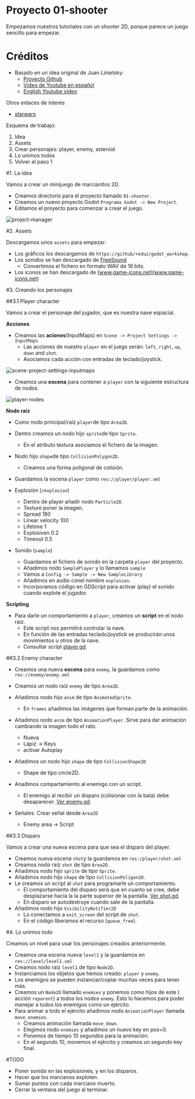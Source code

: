 

# Proyecto 01-shooter

Empezamos nuestros tutoriales con un shooter 2D, porque parece un juego sencillo para empezar.

# Créditos

* Basado en un idea original de Juan Linietsky:
    * [Proyecto Github](https://github.com/reduz/godot_workshop)
    * [Vídeo de Youtube en español](https://www.youtube.com/watch?v=XEkePR_3BU8)
    * [English Youtube video](https://www.youtube.com/watch?v=9GPIeeJXBLc)   

Otros enlaces de interés
* [starwars](https://github.com/TutorialDoctor/TD-Godot-Games/tree/master/starwars)

Esquema de trabajo:
1. Idea
2. Assets
3. Crear personajes: player, enemy, asteroid
4. Lo unimos todos
5. Volver al paso 1

#1. La idea

Vamos a crear un minijuego de marcianitos 2D.

* Creamos directorio para el proyecto llamado `01-shooter`.
* Creamos un nuevo proyecto Godot `Programa Godot -> New Project`.
* Editamos el proyecto para comenzar a crear el juego.

![project-manager](./images/project-manager.png)

#2. Assets

Descargamos unos `assets` para empezar:
* Los gráficos los descargamos de `https://github/reduz/godot_workshop`.
* Los sonidos se han descargado de [FreeSound](https://www.freesound.org)
   * Convertimos el fichero en formato WAV de 16 bits.
* Los iconos se han descargado de [www.game-icons.net](www.game-icons.net)

#3. Creando los personajes

##3.1 Player character

Vamos a crear el personaje del jugador, que es nuestra nave espacial.

**Acciones**

* Creamos las **aciones**(InputMaps) en `Scene -> Project Settings -> InputMaps`
    * Las acciones de nuestro `player` en el juego serán: `left`, `right`, `up`, `down` and `shot`.
    * Asociamos cada acción con entradas de teclado/joystick.

![scene-project-settings-inputmaps](./images/scene-project-settings-inputmaps.png)

* Creamos una **escena** para contener a `player` con la siguiente estructura de nodos.

![player-nodes](./images/player-nodes.png)

**Nodo raíz**

* Como nodo principal/raíz `player`de tipo `Area2D`.
* Dentro creamos un nodo hijo `sprite`de tipo `Sprite`.
    * En el atributo textura asociamos el fichero de la imagen.
* Nodo hijo `shape`de tipo `CollisionPolygon2D`.
    * Creamos una forma poligonal de colisión.
* Guardamos la escena `player` como `res://player/player.xml`

* Explosión (`/explosion`)
    * Dentro de player añadir nodo `Particle2D`.
    * Texture poner la imagen.
    * Spread 180
    * Linear velocity 100
    * Lifetime 1
    * Explosiven 0.2
    * Timeout 0.5
* Sonido (`sample`)
    * Guardamos el fichero de sonido en la carpeta `player` del proyecto.
    * Añadimos nodo `SamplePlayer` y lo llamamos `sample`
    * Vamos a `Config -> Sample -> New SampleLibrary`
    * Añadimos en audio conel nombre `explosion`.
    * Incorporamos código en GDScript para activar (play) el sonido cuando
    explote el jugador.

**Scripting**

* Para darle un comportamiento a `player`, creamos un **script** en el nodo raíz.
    * Este script nos permitirá controlar la nave.
    * En función de las entradas teclado/joystick se producirán unos movimientos u otros de la nave.
    * Consultar script [player.gd](./../../games/01-shooter/player/player.gd).

##3.2 Enemy character

* Creamos una nueva **escena** para `enemy`, la guardamos como `res://enemy/enemy.xml`

* Creamos un nodo raíz `enemy` de tipo `Area2D`.
* Añadimos nodo hijo `anim` de tipo `AnimatedSprite`.
    * En `frames` añadimos las imágenes que forman parte de la animación.
* Añadimos nodo `anim` de tipo `AnimationPlayer`. Sirve para dar animación cambiando la imagen todo el rato.
    * Nueva
    * Lápiz -> Keys
    * activar Autoplay
* Añadimos un nodo hijo `shape` de tipo `CollisionShape2D`
    * Shape de tipo circle2D.
* Anadimos compartamiento al enemigo con un script.
    * El enemigo al recibir un disparo (colisionar con la bala) debe desaparecer.
    [Ver enemy.gd](../../games/01-shooter/enemy/enemy.gd).
* Señales: Crear señal desde `Area2D`
    * Enemy area -> Script

##3.3 Disparo

Vamos a crear una nueva escena para que sea el disparo del player.

* Creamos nueva escena `shot`y la guardamos en `res:/player/shot.xml`
* Creamos nodo raíz `shot` de tipo `Area2D`.
* Añadimos nodo hijo `sprite` de tipo `Sprite`.
* Añadimos nodo hijo `shape` de tipo `CollisionPoligon2D`.
* Le creamos un script al `shot` para programarle un comportamiento.
    * El comportamiento del disparo será que en cuanto se cree, debe
    desplazarse hacia la la parte superior de la pantalla.
    [Ver shot.gd](../../games/01-shooter/player/shot.gd).
    * En disparo se autodestruye cuando sale de la pantalla.
* Añadimos nodo hijo `VisibilityNotifier2D`
    * Lo conectamos a  `exit_screen` del script de `shot`.
    * En el código liberamos el recurso (`queue_free`).

#4. Lo unimos todo

Creamos un nivel para usar los personajes creados anteriormente.

* Creamos una escena nueva `level1` y la guardamos en `res://level/level1.xml`
* Creamos nodo raíz `level1` de tipo `Node2D`.
* Instanciamos los objetos que hemos creado: `player` y `enemy`.
* Los enemigos se pueden instanciar/copiar muchas veces para tener más.
* Creamos un `Node2D` llamado `enemies` y ponemos como hijos de este ( acción `reparent`)
a todos los nodos `enemy`. Esto lo hacemos para poder manejar a todos los
enemigos como un ejército.
* Para animar a todo el ejército añadimos nodo `AnimationPlayer` llamada `move_enemies`.
    * Creamos animación llamada `move_down`.
    * Elegimos nodo `enemies` y añadimos un nuevo key en pos=0.
    * Ponemos de tiempo 10 segundos para la animación.
    * En el segundo 10, movemos el ejército y creamos un segundo key final.


#TODO

* Poner sonido en las explosiones, y en los disparos.
* Hacer que los marcianos exploten.
* Sumar puntos con cada marciano muerto.
* Cerrar la ventana del juego al terminar.
